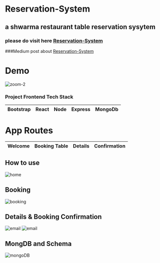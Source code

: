 # Reservation-System
## a shwarma restaurant table reservation sysytem



### please do visit here [Reservation-System](https://.vercel.app)

###Medium post about [Reservation-System](https://medium.com/@ahmedshaf02/)


 # Demo
![zoom-2](https://user-images.githubusercontent.com/59289789/89720141-028e1d80-d984-11ea-9861-c66436e67ec1.gif)



### Project Frontend Tech Stack
| Bootstrap | React | Node | Express |  MongoDb |
| --- | --- | --- | --- | --- |



# App Routes

| Welcome |  Booking Table | Details | Confirmation |
| --- | --- | --- | --- |


## How to use
![home](https://firebasestorage.googleapis.com/v0/b/fir-login-react-66d68.appspot.com/o/images%2Fshwarma1.PNG?alt=media&token=8336825a-31c4-455c-9135-de073aae8669)

## Booking 
![booking](https://firebasestorage.googleapis.com/v0/b/fir-login-react-66d68.appspot.com/o/images%2Fshwarma.PNG?alt=media&token=e0f5f20d-5d37-4a1a-acd7-e30bd6ea8686)


## Details &  Booking Confirmation
![email](https://firebasestorage.googleapis.com/v0/b/fir-login-react-66d68.appspot.com/o/images%2Fshwarma2.PNG?alt=media&token=9e30d30d-2d18-40c4-a35f-ff033b650f20%22)
![email](https://firebasestorage.googleapis.com/v0/b/fir-login-react-66d68.appspot.com/o/images%2Fshwarma2.PNG?alt=media&token=9e30d30d-2d18-40c4-a35f-ff033b650f20%22)

## MongDB and Schema

![mongoDB](https://firebasestorage.googleapis.com/v0/b/fir-login-react-66d68.appspot.com/o/images%2Fmongo.PNG?alt=media&token=3bfecc97-97e3-4528-94b3-9a06e83008eb)
